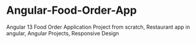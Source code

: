 # Angular-Food-Order-App
Angular 13 Food Order Application Project from scratch, Restaurant app in angular, Angular Projects, Responsive Design
